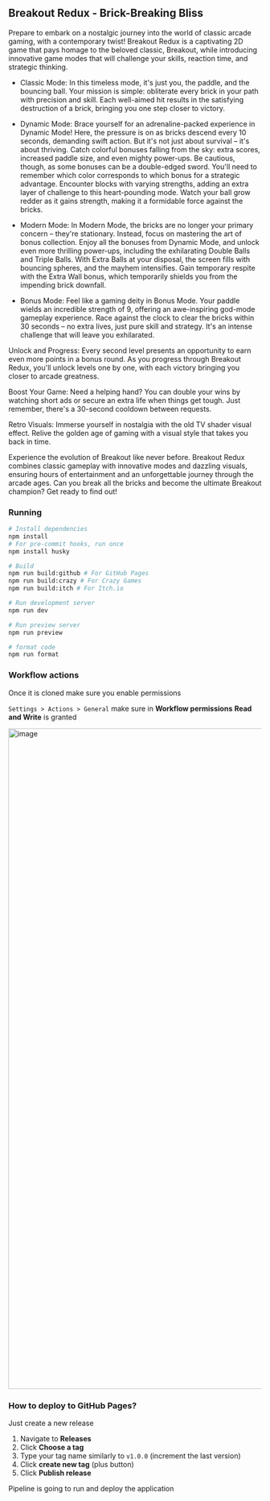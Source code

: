## Breakout Redux - Brick-Breaking Bliss


Prepare to embark on a nostalgic journey into the world of classic arcade gaming, with a contemporary twist! Breakout Redux is a captivating 2D game that pays homage to the beloved classic, Breakout, while introducing innovative game modes that will challenge your skills, reaction time, and strategic thinking.

- Classic Mode: In this timeless mode, it's just you, the paddle, and the bouncing ball. Your mission is simple: obliterate every brick in your path with precision and skill. Each well-aimed hit results in the satisfying destruction of a brick, bringing you one step closer to victory.

- Dynamic Mode: Brace yourself for an adrenaline-packed experience in Dynamic Mode! Here, the pressure is on as bricks descend every 10 seconds, demanding swift action. But it's not just about survival – it's about thriving. Catch colorful bonuses falling from the sky: extra scores, increased paddle size, and even mighty power-ups. Be cautious, though, as some bonuses can be a double-edged sword. You'll need to remember which color corresponds to which bonus for a strategic advantage. Encounter blocks with varying strengths, adding an extra layer of challenge to this heart-pounding mode. Watch your ball grow redder as it gains strength, making it a formidable force against the bricks.

- Modern Mode: In Modern Mode, the bricks are no longer your primary concern – they're stationary. Instead, focus on mastering the art of bonus collection. Enjoy all the bonuses from Dynamic Mode, and unlock even more thrilling power-ups, including the exhilarating Double Balls and Triple Balls. With Extra Balls at your disposal, the screen fills with bouncing spheres, and the mayhem intensifies. Gain temporary respite with the Extra Wall bonus, which temporarily shields you from the impending brick downfall.

- Bonus Mode: Feel like a gaming deity in Bonus Mode. Your paddle wields an incredible strength of 9, offering an awe-inspiring god-mode gameplay experience. Race against the clock to clear the bricks within 30 seconds – no extra lives, just pure skill and strategy. It's an intense challenge that will leave you exhilarated.

Unlock and Progress: Every second level presents an opportunity to earn even more points in a bonus round. As you progress through Breakout Redux, you'll unlock levels one by one, with each victory bringing you closer to arcade greatness.

Boost Your Game: Need a helping hand? You can double your wins by watching short ads or secure an extra life when things get tough. Just remember, there's a 30-second cooldown between requests.

Retro Visuals: Immerse yourself in nostalgia with the old TV shader visual effect. Relive the golden age of gaming with a visual style that takes you back in time.

Experience the evolution of Breakout like never before. Breakout Redux combines classic gameplay with innovative modes and dazzling visuals, ensuring hours of entertainment and an unforgettable journey through the arcade ages. Can you break all the bricks and become the ultimate Breakout champion? Get ready to find out!

### Running

```bash
# Install dependencies
npm install
# For pre-commit hooks, run once
npm install husky

# Build
npm run build:github # For GitHub Pages
npm run build:crazy # For Crazy Games
npm run build:itch # For Itch.io

# Run development server
npm run dev

# Run preview server
npm run preview

# format code
npm run format
```



### Workflow actions

Once it is cloned make sure you enable permissions

`Settings > Actions > General` make sure in **Workflow permissions** **Read and Write** is granted

<img width="1312" alt="image" src="https://github.com/n1md7/three-boilerplate/assets/6734058/d5f4bd64-45e5-4025-a6e6-d869c801b4e4">


### How to deploy to GitHub Pages?

Just create a new release

1. Navigate to **Releases**
2. Click **Choose a tag**
3. Type your tag name similarly to `v1.0.0` (increment the last version)
4. Click **create new tag** (plus button)
5. Click **Publish release**

Pipeline is going to run and deploy the application
